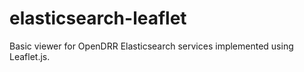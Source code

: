 # elasticsearch-leaflet
Basic viewer for OpenDRR Elasticsearch services implemented using Leaflet.js.
